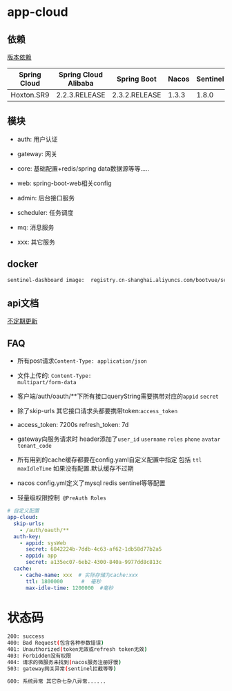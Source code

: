 # app-cloud

## 依赖

[版本依赖](https://github.com/alibaba/spring-cloud-alibaba/wiki/%E7%89%88%E6%9C%AC%E8%AF%B4%E6%98%8E)

|  Spring Cloud   | Spring Cloud Alibaba  | Spring Boot| Nacos | Sentinel| RocketMQ | Seata|
|  ----  | ----  | ----  | ----  | ----  | ----  | ----  |
| Hoxton.SR9  | 2.2.3.RELEASE |2.3.2.RELEASE |	1.3.3 |1.8.0 |4.4.0|1.3.0|

## 模块

- auth: 用户认证
- gateway: 网关
- core: 基础配置+redis/spring data数据源等等.....
- web: spring-boot-web相关config

- admin: 后台接口服务
- scheduler: 任务调度
- mq: 消息服务
- xxx: 其它服务

## docker

```bash
sentinel-dashboard image:  registry.cn-shanghai.aliyuncs.com/bootvue/sentinel:latest
```

## api文档

[不定期更新](https://documenter.getpostman.com/view/3480351/TVetcmKg)

## FAQ

- 所有post请求<code>Content-Type: application/json</code>  

- 文件上传的:  <code>Content-Type: multipart/form-data</code>  

- 客户端/auth/oauth/**下所有接口queryString需要携带对应的<code>appid</code> <code>secret</code>

- 除了skip-urls 其它接口请求头都要携带token:<code>access_token</code>

- access_token: 7200s  refresh_token: 7d

- gateway向服务请求时 header添加了<code>user_id</code> <code>username</code> <code>roles</code> 
 <code>phone</code> <code>avatar</code> <code>tenant_code</code>
 
- 所有用到的cache缓存都要在config.yaml自定义配置中指定  包括 <code>ttl</code> <code>maxIdleTime</code> 如果没有配置.默认缓存不过期
 
- nacos config.yml定义了mysql redis sentinel等等配置

- 轻量级权限控制<code> @PreAuth Roles </code>

```yaml
# 自定义配置
app-cloud:
  skip-urls:
    - /auth/oauth/**
  auth-key:
    - appid: sysWeb
      secret: 6842224b-7ddb-4c63-af62-1db58d77b2a5
    - appid: app
      secret: a135ec07-6eb2-4300-840a-9977dd8c813c 
  cache:
    - cache-name: xxx  # 实际存储为cache:xxx
      ttl: 1800000      #  毫秒
      max-idle-time: 1200000  #毫秒
```

# 状态码

```bash
200: success
400: Bad Request(包含各种参数错误)
401: Unauthorized(token无效或refresh token无效)
403: Forbidden没有权限
404: 请求的微服务未找到(nacos服务注册好慢)
503: gateway网关异常(sentinel拦截等等)

600: 系统异常 其它杂七杂八异常......
```
